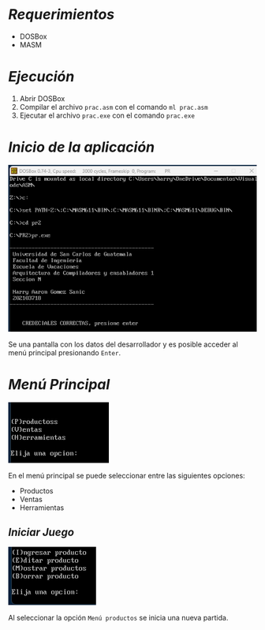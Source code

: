 # *Requerimientos*
- DOSBox
- MASM

# *Ejecución*
1. Abrir DOSBox
2. Compilar el archivo `prac.asm` con el comando `ml prac.asm`
3. Ejecutar el archivo `prac.exe` con el comando `prac.exe`

# *Inicio de la aplicación*
![Inicio](./images/Inicio.png)

Se una pantalla con los datos del desarrollador y es posible acceder al menú principal presionando `Enter`.

# *Menú Principal*

![Menú Principal](./images/MenuPrincipal.png)

En el menú principal se puede seleccionar entre las siguientes opciones:
- Productos
- Ventas
- Herramientas

## *Iniciar Juego*

![Productos](./images/productosI.png)

Al seleccionar la opción `Menú productos` se inicia una nueva partida.
